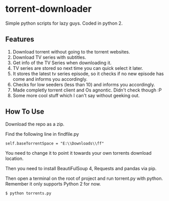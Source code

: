 # torrent-downloader
Simple python scripts for lazy guys. Coded in python 2.

## Features

1. Download torrent without going to the torrent websites.
2. Download TV series with subtitles.
3. Get info of the TV Series when downloading it.
4. TV series are stored so next time you can quick select it later.
5. It stores the latest tv series episode, so it checks if no new episode has come and informs you accordingly.
6. Checks for low seeders (less than 10) and informs you accordingly.
7. Made completly torrent client and Os agnontic. Didn't check though :P
8. Some more cool stuff which I can't say without geeking out.

## How To Use
Download the repo as a zip.

Find the following line in findfile.py
```
self.baseTorrentSpace = "E:\\Downloads\\ff"
```
You need to change it to point it towards your own torrents download location.

Then you need to install BeautiFulSoup 4, Requests and pandas via pip.

Then open a terminal on the root of project and run torrent.py with python. Remember it only supports Python 2 for now.

```
$ python torrents.py
```
